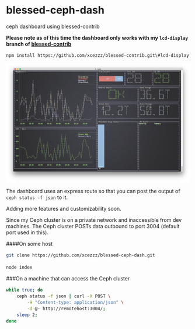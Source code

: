# blessed-ceph-dash
ceph dashboard using blessed-contrib

**Please note as of this time the dashboard only works with my `lcd-display` branch of [blessed-contrib](https://github.com/xcezzz/blessed-contrib/tree/lcd-display)**

```bash
npm install https://github.com/xcezzz/blessed-contrib.git\#lcd-display
```

![Image of blessed-ceph-dash](./screenshot.png)

The dashboard uses an express route so that you can post the output of `ceph status -f json` to it.

Adding more features and customizability soon.

Since my Ceph cluster is on a private network and inaccessible from dev machines. The Ceph cluster POSTs data outbound to port 3004 (default port used in this).

####On some host
```bash
git clone https://github.com/xcezzz/blessed-ceph-dash.git

node index
```

###On a machine that can access the Ceph cluster
```bash
while true; do 
    ceph status -f json | curl -X POST \
    	-H "Content-type: application/json" \
    	-d @- http://remotehost:3004/; 
    sleep 2; 
done
```
